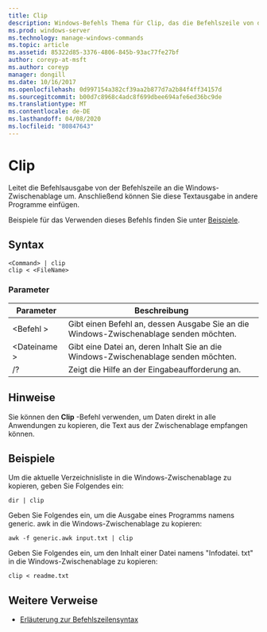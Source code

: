 ```yaml
---
title: Clip
description: Windows-Befehls Thema für Clip, das die Befehlszeile von der Befehlszeile an die Windows-Zwischenablage umleitet.
ms.prod: windows-server
ms.technology: manage-windows-commands
ms.topic: article
ms.assetid: 85322d85-3376-4806-845b-93ac77fe27bf
author: coreyp-at-msft
ms.author: coreyp
manager: dongill
ms.date: 10/16/2017
ms.openlocfilehash: 0d997154a382cf39aa2b877d7a2b84f4ff34157d
ms.sourcegitcommit: b00d7c8968c4adc8f699dbee694afe6ed36bc9de
ms.translationtype: MT
ms.contentlocale: de-DE
ms.lasthandoff: 04/08/2020
ms.locfileid: "80847643"
---
```

# <a name="clip"></a>Clip

Leitet die Befehlsausgabe von der Befehlszeile an die Windows-Zwischenablage um. Anschließend können Sie diese Textausgabe in andere Programme einfügen.

Beispiele für das Verwenden dieses Befehls finden Sie unter [Beispiele](#BKMK_examples).

## <a name="syntax"></a>Syntax

```
<Command> | clip
clip < <FileName>
```

### <a name="parameters"></a>Parameter

|Parameter|Beschreibung|
|---------|-----------|
|\<Befehl >|Gibt einen Befehl an, dessen Ausgabe Sie an die Windows-Zwischenablage senden möchten.|
|\<Dateiname >|Gibt eine Datei an, deren Inhalt Sie an die Windows-Zwischenablage senden möchten.|
|/?|Zeigt die Hilfe an der Eingabeaufforderung an.|

## <a name="remarks"></a>Hinweise

Sie können den **Clip** -Befehl verwenden, um Daten direkt in alle Anwendungen zu kopieren, die Text aus der Zwischenablage empfangen können.

## <a name="examples"></a><a name=BKMK_examples></a>Beispiele

Um die aktuelle Verzeichnisliste in die Windows-Zwischenablage zu kopieren, geben Sie Folgendes ein:
```
dir | clip
```
Geben Sie Folgendes ein, um die Ausgabe eines Programms namens generic. awk in die Windows-Zwischenablage zu kopieren:
```
awk -f generic.awk input.txt | clip
```
Geben Sie Folgendes ein, um den Inhalt einer Datei namens "Infodatei. txt" in die Windows-Zwischenablage zu kopieren:
```
clip < readme.txt
```

## <a name="additional-references"></a>Weitere Verweise

- [Erläuterung zur Befehlszeilensyntax](command-line-syntax-key.md)